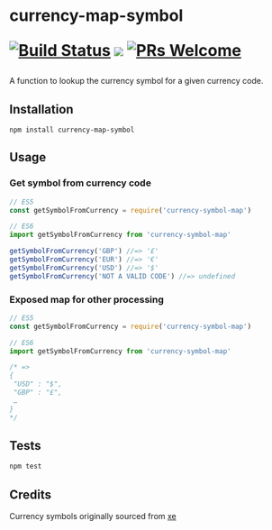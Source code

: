 <h1 align="left">
  currency-map-symbol
  
  [![Build Status](https://travis-ci.org/ZakZubair/currency-map-symbol.svg?branch=master)](https://travis-ci.org/ZakZubair/currency-map-symbol)
  ![](https://img.shields.io/badge/licence-MIT-blue.svg?style=flat-square)
  [![PRs Welcome](https://img.shields.io/badge/PRs-welcome-brightgreen.svg?style=flat-square)](http://makeapullrequest.com)
</h1>

A function to lookup the currency symbol for a given currency code.

## Installation

    npm install currency-map-symbol

## Usage

### Get symbol from currency code
```js
// ES5
const getSymbolFromCurrency = require('currency-symbol-map')

// ES6
import getSymbolFromCurrency from 'currency-symbol-map'

getSymbolFromCurrency('GBP') //=> '£'
getSymbolFromCurrency('EUR') //=> '€'
getSymbolFromCurrency('USD') //=> '$'
getSymbolFromCurrency('NOT A VALID CODE') //=> undefined
```

### Exposed map for other processing
```js
// ES5
const getSymbolFromCurrency = require('currency-symbol-map')

// ES6
import getSymbolFromCurrency from 'currency-symbol-map'

/* =>
{
 "USD" : "$",
 "GBP" : "£",
 …
}
*/
```

## Tests
```bash
npm test
```

## Credits

Currency symbols originally sourced from [xe](http://www.xe.com/symbols.php)

